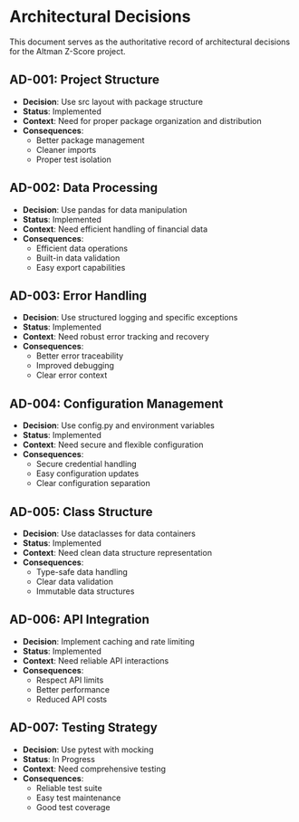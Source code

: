 # Architectural Decisions

This document serves as the authoritative record of architectural decisions for the Altman Z-Score project.

## AD-001: Project Structure
- **Decision**: Use src layout with package structure
- **Status**: Implemented
- **Context**: Need for proper package organization and distribution
- **Consequences**: 
  - Better package management
  - Cleaner imports
  - Proper test isolation

## AD-002: Data Processing
- **Decision**: Use pandas for data manipulation
- **Status**: Implemented
- **Context**: Need efficient handling of financial data
- **Consequences**:
  - Efficient data operations
  - Built-in data validation
  - Easy export capabilities

## AD-003: Error Handling
- **Decision**: Use structured logging and specific exceptions
- **Status**: Implemented
- **Context**: Need robust error tracking and recovery
- **Consequences**:
  - Better error traceability
  - Improved debugging
  - Clear error context

## AD-004: Configuration Management
- **Decision**: Use config.py and environment variables
- **Status**: Implemented
- **Context**: Need secure and flexible configuration
- **Consequences**:
  - Secure credential handling
  - Easy configuration updates
  - Clear configuration separation

## AD-005: Class Structure
- **Decision**: Use dataclasses for data containers
- **Status**: Implemented
- **Context**: Need clean data structure representation
- **Consequences**:
  - Type-safe data handling
  - Clear data validation
  - Immutable data structures

## AD-006: API Integration
- **Decision**: Implement caching and rate limiting
- **Status**: Implemented
- **Context**: Need reliable API interactions
- **Consequences**:
  - Respect API limits
  - Better performance
  - Reduced API costs

## AD-007: Testing Strategy
- **Decision**: Use pytest with mocking
- **Status**: In Progress
- **Context**: Need comprehensive testing
- **Consequences**:
  - Reliable test suite
  - Easy test maintenance
  - Good test coverage
